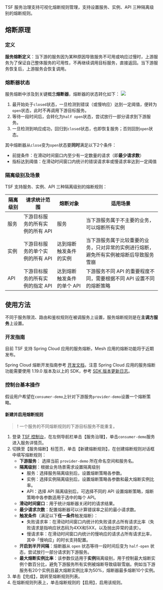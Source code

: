 TSF 服务治理支持可视化熔断规则管理，支持设置服务、实例、API 三种隔离级别的熔断规则。

## 熔断原理

### 定义
**服务熔断定义**：当下游的服务因为某种原因导致服务不可用或响应过慢时，上游服务为了保证自己整体服务的可用性，不再继续调用目标服务，直接返回。当下游服务恢复后，上游服务会恢复调用。

### 熔断器状态
服务熔断中涉及到关键概念**熔断器**，熔断器的状态转化如下：
![](https://main.qcloudimg.com/raw/53bf4d129a01ece7b8a7ff9f4ba7285f.png)
1. 最开始处于`closed`状态，一旦检测到错误（或慢响应）达到一定阈值，便转为`open`状态，此时不再调用下游目标服务。
2. 等待一段时间后，会转化为`half open`状态，尝试放行一部分请求到下游服务。
3. 一旦检测到响应成功，回归到`closed`状态，也即恢复服务；否则回到`open`状态。

其中熔断器从`close`变为`open`状态要**同时**满足以下2个条件：
- 前提条件：在滑动时间窗口内至少有一定数量的请求（即**最少请求数**）
- 指标达到阈值：在滑动时间窗口内统计的错误请求率或慢请求率达到一定阈值 

### 隔离级别及场景
TSF 支持服务、实例、API 三种隔离级别的熔断规则：

|隔离级别|请求统计范围|熔断对象|适用场景|
|----|-----|-----|-----|
|服务|下游目标服务的所有实例的所有 API|服务|当下游服务属于不主要的业务，可以熔断所有实例|
|实例|下游目标服务的单个实例的所有 API|达到熔断触发条件的实例|当下游服务属于比较重要的业务，只对异常的实例进行熔断，避免所有实例被熔断后导致服务雪崩|
|API|下游目标服务的所有实例的指定 API|达到熔断触发条件的单个 API|下游服务不同 API 的重要程度不同，需要根据不同 API 设置不同的熔断策略|


## 使用方法
不同于服务限流、路由和鉴权规则在被调服务上设置，服务熔断规则是在**主调方服务**上设置。

### 开发指南
目前 TSF 支持 Spring Cloud 应用的服务熔断，Mesh 应用的熔断功能将于近期发布。

Spring Cloud 熔断开发指南参考 [开发文档](https://cloud.tencent.com/document/product/649/40581)，注意 Spring Cloud 应用的服务熔断功能需要使用 1.19.0 版本及以上的 SDK，参考 [SDK 版本更新日志](https://cloud.tencent.com/document/product/649/38982)。

### 控制台基本操作  
假设用户希望在`consumer-demo`上针对下游服务`provider-demo`设置一个熔断策略。

#### 新建并启用熔断规则
>!
>一个服务的不同熔断规则的下游目标服务不能重复。

1. 登录 [TSF 控制台](https://console.cloud.tencent.com/tsf)，在左侧导航栏单击【服务治理】，单击`consumer-demo`服务进入服务详情页。
2. 切换至【服务熔断】标签页，单击【新建熔断规则】，在创建熔断规则对话框中填写熔断规则：
   - **下游服务**： 选择当前 `provider-demo` 所在命名空间和服务名。
   - **隔离级别**：根据业务场景需求设置隔离级别
     - 服务：选择服务隔离级别后，设置熔断策略各参数。
     - 实例：选择实例隔离级别后，设置熔断策略各参数和最大熔断实例比率。
     - API：选择 API 隔离级别后，可选择不同的 API 设置熔断策略，熔断策略中各参数适用于选中的每个 API。
   - **滑动时间窗口**：用于统计熔断器关闭时的请求结果。
   - **最少请求次数**：配置熔断器可以计算错误率之前的最小请求数。
   - **触发条件**（满足以下**任一条件**触发熔断）：
     - 失败请求率：在滑动时间窗口内统计的失败请求占所有请求比率（失败请求是指响应状态码为4XX和5XX，以及抛出异常的请求）。
     - 慢请求率：在滑动时间窗口内统计的慢响应的请求占所有请求比率，其中「慢响应」的时长支持配置。
   - **开启到半开间隔**：熔断器从 `open` 状态等待一段时间后变为 `half-open` 状态，尝试放行一部分请求到下游服务。
   - **最大熔断实例比率**：该参数仅适用于**实例**隔离级别，用于控制最大熔断实例个数百分比，避免下游服务所有实例被熔断导致级联雪崩。例如当下游服务有20个实例且最大熔断实例比率为50%，熔断器最多熔断10个实例。
3. 单击【完成】，跳转至熔断规则列表。
4. 在熔断规则列表上，单击熔断规则的【启用】，启用该规则。



  


